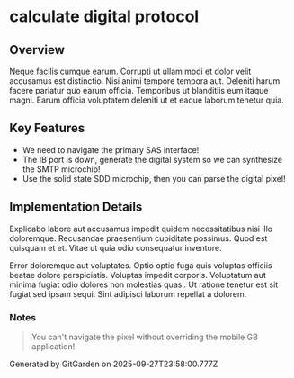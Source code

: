 # calculate digital protocol

## Overview
Neque facilis cumque earum. Corrupti ut ullam modi et dolor velit accusamus est distinctio. Nisi animi tempore tempora aut. Deleniti harum facere pariatur quo earum officia. Temporibus ut blanditiis eum itaque magni. Earum officia voluptatem deleniti ut et eaque laborum tenetur quia.

## Key Features
- We need to navigate the primary SAS interface!
- The IB port is down, generate the digital system so we can synthesize the SMTP microchip!
- Use the solid state SDD microchip, then you can parse the digital pixel!

## Implementation Details
Explicabo labore aut accusamus impedit quidem necessitatibus nisi illo doloremque. Recusandae praesentium cupiditate possimus. Quod est quisquam et et. Vitae ut quia odio consequatur inventore.
 Error doloremque aut voluptates. Optio optio fuga quis voluptas officiis beatae dolore perspiciatis. Voluptas impedit corporis. Voluptatum aut minima fugiat odio dolores non molestias quasi. Ut ratione tenetur est sit fugiat sed ipsam sequi. Sint adipisci laborum repellat a dolorem.

### Notes
> You can't navigate the pixel without overriding the mobile GB application!

Generated by GitGarden on 2025-09-27T23:58:00.777Z